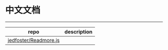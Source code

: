 # 中文文档

---

 repo | description
 -----|-------------
 [jedfoster/Readmore.js](https://github.com/jedfoster/Readmore.js) | 